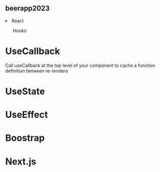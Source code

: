 
## beerapp2023

<li> React</li> 
<ul> Hooks </ul>

# UseCallback 

Call useCallback at the top level of your component to cache a function definition between re-renders

# UseState

# UseEffect

# Boostrap

# Next.js 

